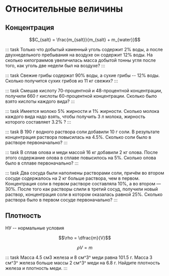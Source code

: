 # Относительные величины

## Концентрация

$$C_{salt} = \frac{m_{salt}}{m_{salt} + m_{water}}$$

::: task
Только что добытый каменный уголь содержит 2% воды, а после двухнедельного пребывания на воздухе он содержит 12% воды. На сколько килограммов увеличилась масса добытой тонны угля после того, как уголь две недели был на воздухе?
:::

::: task
Свежие грибы содержат 90% воды, а сухие грибы -- 12% воды. Сколько получится сухих грибов из 11 кг свежих?
:::

::: task
Смешав кислоту 70-процентной и 48-процентной концентрации, получили 660 г кислоты 60-процентной концентрации. Сколько было взято кислоты каждого вида?
:::

::: task
Имеется молоко 5% жирности и 1% жирности. Сколько молока каждого вида надо взять, чтобы получить 3 л молока, жирность которого составляет 3.2% ?
:::

::: task
В 190 г водного раствора соли добавили 10 г соли. В результате концентрация раствора повысилась на 4.5%. Сколько соли было в растворе первоначально?
:::

::: task
В сплав олова и меди массой 16 кг добавили 2 кг олова. После этого содержание олова в сплаве повысилось на 5%. Сколько олова было в сплаве первоначально?
:::

::: task
Два сосуда были наполнены растворами соли, причём во втором сосуде содержалось на 2 кг больше раствора, чем в первом. Концентрация соли в первом растворе составляла 10%, а во втором — 30%. После того как растворы слили в третий сосуд, получили новый раствор, концентрация соли в котором оказалась равной 25%. Сколько раствора было в первом сосуде первоначально?
:::

## Плотность

НУ -- нормальные условия

$$\rho = \dfrac{m}{V}$$

$$\rho V = m$$

::: task
Масса 4.5 см3 железа и 8 см^3^ меди равна 101.5 г. Масса 3 см^3^ железа больше массы 2 см^3^ меди на 6.8 г. Найдите плотность железа и плотность меди.
:::
